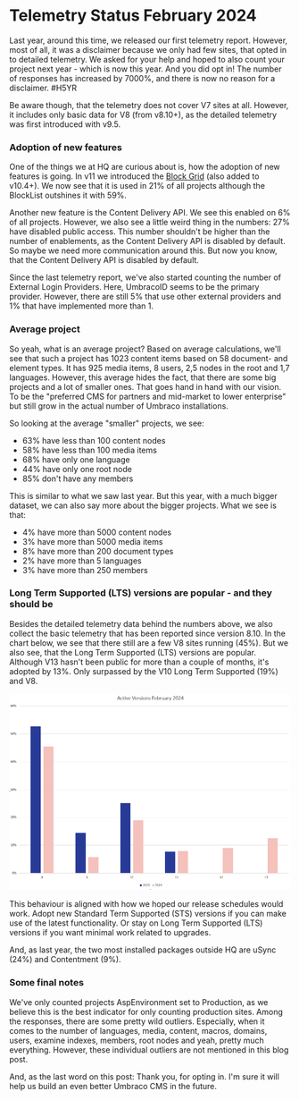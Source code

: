 # Telemetry Status February 2024

Last year, around this time, we released our first telemetry report. However, most of all, it was a disclaimer because we only had few sites, that opted in to detailed telemetry. We asked for your help and hoped to also count your project next year - which is now this year. And you did opt in! The number of responses has increased by 7000%, and there is now no reason for a disclaimer. #H5YR

Be aware though, that the telemetry does not cover V7 sites at all. However, it includes only basic data for V8 (from v8.10+), as the detailed telemetry was first introduced with v9.5.

### Adoption of new features
One of the things we at HQ are curious about is, how the adoption of new features is going. In v11 we introduced the [Block Grid](https://docs.umbraco.com/umbraco-cms/fundamentals/backoffice/property-editors/built-in-umbraco-property-editors/block-editor/block-grid-editor) (also added to v10.4+). We now see that it is used in 21% of all projects although the BlockList outshines it with 59%. 

Another new feature is the Content Delivery API. We see this enabled on 6% of all projects. However, we also see a little weird thing in the numbers: 27% have disabled public access. This number shouldn't be higher than the number of enablements, as the Content Delivery API is disabled by default. So maybe we need more communication around this. But now you know, that the Content Delivery API is disabled by default.

Since the last telemetry report, we've also started counting the number of External Login Providers. Here, UmbracoID seems to be the primary provider. However, there are still 5% that use other external providers and 1% that have implemented more than 1. 

### Average project
So yeah, what is an average project? Based on average calculations, we'll see that such a project has 1023 content items based on 58 document- and element types. It has 925 media items, 8 users, 2,5 nodes in the root and 1,7 languages. However, this average hides the fact, that there are some big projects and a lot of smaller ones. That goes hand in hand with our vision. To be the "preferred CMS for partners and mid-market to lower enterprise" but still grow in the actual number of Umbraco installations.
  
So looking at the average "smaller" projects, we see:
* 63% have less than 100 content nodes
* 58% have less than 100 media items
* 68% have only one language
* 44% have only one root node
* 85% don't have any members

This is similar to what we saw last year. But this year, with a much bigger dataset, we can also say more about the bigger projects. What we see is that:

* 4% have more than 5000 content nodes
* 3% have more than 5000 media items 
* 8% have more than 200 document types
* 2% have more than 5 languages
* 3% have more than 250 members

### Long Term Supported (LTS) versions are popular - and they should be
Besides the detailed telemetry data behind the numbers above, we also collect the basic telemetry that has been reported since version 8.10. In the chart below, we see that there still are a few V8 sites running (45%). But we also see, that the Long Term Supported (LTS) versions are popular. Although V13 hasn't been public for more than a couple of months, it's adopted by 13%. Only surpassed by the V10 Long Term Supported (19%) and V8.

![Active versions](../assets/active-versions-2024.png)

This behaviour is aligned with how we hoped our release schedules would work. Adopt new Standard Term Supported (STS) versions if you can make use of the latest functionality. Or stay on Long Term Supported (LTS) versions if you want minimal work related to upgrades. 

And, as last year, the two most installed packages outside HQ are uSync (24%) and Contentment (9%).

### Some final notes
We've only counted projects AspEnvironment set to Production, as we believe this is the best indicator for only counting production sites. Among the responses, there are some pretty wild outliers. Especially, when it comes to the number of languages, media, content, macros, domains, users, examine indexes, members, root nodes and yeah, pretty much everything. However, these individual outliers are not mentioned in this blog post.

And, as the last word on this post: Thank you, for opting in. I'm sure it will help us build an even better Umbraco CMS in the future.
